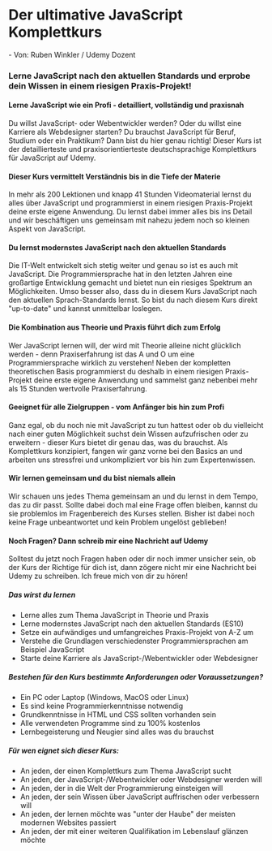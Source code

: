 <h1>Der ultimative JavaScript Komplettkurs</h1>
- Von: Ruben Winkler / Udemy Dozent

<h3>Lerne JavaScript nach den aktuellen Standards und erprobe dein Wissen in einem riesigen Praxis-Projekt!</h3>


<h4>Lerne JavaScript wie ein Profi - detailliert, vollständig und praxisnah</h4>

Du willst JavaScript- oder Webentwickler werden? Oder du willst eine Karriere als Webdesigner starten? Du brauchst JavaScript für Beruf, Studium oder ein Praktikum? Dann bist du hier genau richtig! Dieser Kurs ist der detaillierteste und praxisorientierteste deutschsprachige Komplettkurs für JavaScript auf Udemy.

<h4>Dieser Kurs vermittelt Verständnis bis in die Tiefe der Materie</h4>

In mehr als 200 Lektionen und knapp 41 Stunden Videomaterial lernst du alles über JavaScript und programmierst in einem riesigen Praxis-Projekt deine erste eigene Anwendung. Du lernst dabei immer alles bis ins Detail und wir beschäftigen uns gemeinsam mit nahezu jedem noch so kleinen Aspekt von JavaScript.

<h4>Du lernst modernstes JavaScript nach den aktuellen Standards </h4>

Die IT-Welt entwickelt sich stetig weiter und genau so ist es auch mit JavaScript. Die Programmiersprache hat in den letzten Jahren eine großartige Entwicklung gemacht und bietet nun ein riesiges Spektrum an Möglichkeiten. Umso besser also, dass du in diesem Kurs JavaScript nach den aktuellen Sprach-Standards lernst. So bist du nach diesem Kurs direkt "up-to-date" und kannst unmittelbar loslegen.

<h4>Die Kombination aus Theorie und Praxis führt dich zum Erfolg</h4>

Wer JavaScript lernen will, der wird mit Theorie alleine nicht glücklich werden - denn Praxiserfahrung ist das A und O um eine Programmiersprache wirklich zu verstehen! Neben der kompletten theoretischen Basis programmierst du deshalb in einem riesigen Praxis-Projekt deine erste eigene Anwendung und sammelst ganz nebenbei mehr als 15 Stunden wertvolle Praxiserfahrung.

<h4>Geeignet für alle Zielgruppen - vom Anfänger bis hin zum Profi</h4>

Ganz egal, ob du noch nie mit JavaScript zu tun hattest oder ob du vielleicht nach einer guten Möglichkeit suchst dein Wissen aufzufrischen oder zu erweitern - dieser Kurs bietet dir genau das, was du brauchst. Als Komplettkurs konzipiert, fangen wir ganz vorne bei den Basics an und arbeiten uns stressfrei und unkompliziert vor bis hin zum Expertenwissen.

<h4>Wir lernen gemeinsam und du bist niemals allein</h4>

Wir schauen uns jedes Thema gemeinsam an und du lernst in dem Tempo, das zu dir passt. Sollte dabei doch mal eine Frage offen bleiben, kannst du sie problemlos im Fragenbereich des Kurses stellen. Bisher ist dabei noch keine Frage unbeantwortet und kein Problem ungelöst geblieben!

<h4>Noch Fragen? Dann schreib mir eine Nachricht auf Udemy</h4>

Solltest du jetzt noch Fragen haben oder dir noch immer unsicher sein, ob der Kurs der Richtige für dich ist, dann zögere nicht mir eine Nachricht bei Udemy zu schreiben. Ich freue mich von dir zu hören!

<h5>Das wirst du lernen</h5>
<ul>
<li>Lerne alles zum Thema JavaScript in Theorie und Praxis</li>
<li>Lerne modernstes JavaScript nach den aktuellen Standards (ES10)</li>
<li>Setze ein aufwändiges und umfangreiches Praxis-Projekt von A-Z um</li>
<li>Verstehe die Grundlagen verschiedenster Programmiersprachen am Beispiel JavaScript</li>
<li>Starte deine Karriere als JavaScript-/Webentwickler oder Webdesigner</li>
</ul>

<h5>Bestehen für den Kurs bestimmte Anforderungen oder Voraussetzungen?</h5>
<ul>
<li>Ein PC oder Laptop (Windows, MacOS oder Linux)</li>
<li>Es sind keine Programmierkenntnisse notwendig</li>
<li>Grundkenntnisse in HTML und CSS sollten vorhanden sein</li>
<li>Alle verwendeten Programme sind zu 100% kostenlos</li>
<li>Lernbegeisterung und Neugier sind alles was du brauchst</li>
</ul>

<h5>Für wen eignet sich dieser Kurs:</h5>
<ul>
<li>An jeden, der einen Komplettkurs zum Thema JavaScript sucht</li>
<li>An jeden, der JavaScript-/Webentwickler oder Webdesigner werden will</li>
<li>An jeden, der in die Welt der Programmierung einsteigen will</li>
<li>An jeden, der sein Wissen über JavaScript auffrischen oder verbessern will</li>
<li>An jeden, der lernen möchte was "unter der Haube" der meisten modernen Websites passiert</li>
<li>An jeden, der mit einer weiteren Qualifikation im Lebenslauf glänzen möchte</li>
</ul>
